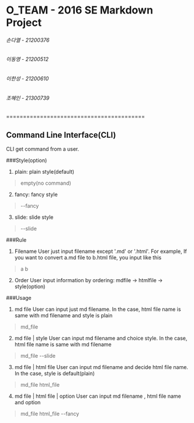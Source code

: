 # O_TEAM - 2016 SE Markdown Project
###### 손다열 - 21200376
###### 이동영 - 21200512
###### 이한성 - 21200610
###### 조혜인 - 21300739
=========================================

## Command Line Interface(CLI)
CLI get command from a user. 

###Style(option)
1. plain: plain style(default)
> empty(no command)

2. fancy: fancy style
> --fancy

3. slide: slide style
> --slide

###Rule
1. Filename
User just input filename except '.md' or '.html'. 
For example, If you want to convert a.md file to b.html file, you input like this
> a b

2. Order
User input information by ordering: mdfile -> htmlfile -> style(option)


###Usage
1. md file
User can input just md filename. In the case, html file name is same with md filename and style is plain
> md_file

2. md file | style
User can input md filename and choice style. In the case, html file name is same with md filename
> md_file --slide


3. md file | html file
User can input md filename and decide html file name. In the case, style is default(plain)
>  md_file html_file

4. md file | html file | option
User can input md filename , html file name and option
>  md_file html_file --fancy
 

